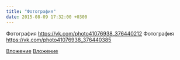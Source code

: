 ```yaml
---
title: "Фотография"
date: 2015-08-09 17:32:00 +0300
---
```


Фотография
https://vk.com/photo41076938_376440212
Фотография
https://vk.com/photo41076938_376440385

[Вложение](https://vk.com/photo41076938_376440212)
[Вложение](https://vk.com/photo41076938_376440385)
